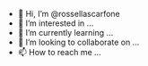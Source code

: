- 👋 Hi, I’m @rossellascarfone
- 👀 I’m interested in ...
- 🌱 I’m currently learning ...
- 💞️ I’m looking to collaborate on ...
- 📫 How to reach me ...

<!---
rossellascarfone/rossellascarfone is a ✨ special ✨ repository because its `README.md` (this file) appears on your GitHub profile.
You can click the Preview link to take a look at your changes.
--->
